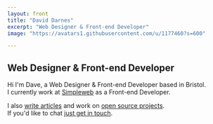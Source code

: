 ```yaml
---
layout: front
title: "David Darnes"
excerpt: "Web Designer & Front-end Developer"
image: "https://avatars1.githubusercontent.com/u/1177460?s=600"

---
```


## Web Designer & Front-end Developer

Hi I'm Dave, a Web Designer & Front-end Developer based in Bristol.  
I currently work at [Simpleweb](https://simpleweb.co.uk/) as a Front-end Developer.

I also [write articles](https://david.darn.es/) and work on [open source projects](https://daviddarnes.github.io/). <br/>If you'd like to chat [just get in touch](http://enable-javascript.com/ "my email").
